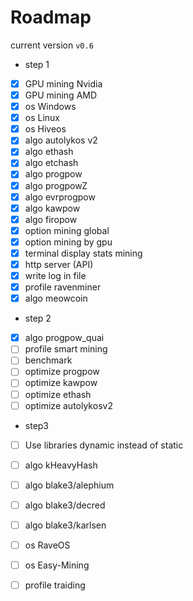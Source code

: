 # Roadmap
  
current version `v0.6`  
  
+ step 1
- [x] GPU mining Nvidia
- [x] GPU mining AMD
- [x] os Windows
- [x] os Linux
- [x] os Hiveos
- [x] algo autolykos v2
- [x] algo ethash
- [x] algo etchash
- [x] algo progpow
- [x] algo progpowZ
- [x] algo evrprogpow
- [x] algo kawpow
- [x] algo firopow
- [x] option mining global
- [x] option mining by gpu
- [x] terminal display stats mining
- [x] http server (API)
- [x] write log in file
- [x] profile ravenminer
- [x] algo meowcoin
  
+ step 2
- [x] algo progpow_quai
- [ ] profile smart mining
- [ ] benchmark
- [ ] optimize progpow
- [ ] optimize kawpow
- [ ] optimize ethash
- [ ] optimize autolykosv2

+ step3
- [ ] Use libraries dynamic instead of static
- [ ] algo kHeavyHash
- [ ] algo blake3/alephium
- [ ] algo blake3/decred
- [ ] algo blake3/karlsen
- [ ] os RaveOS
- [ ] os Easy-Mining
- [ ] profile traiding
  